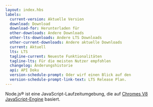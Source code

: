 ```yaml
---
layout: index.hbs
labels:
  current-version: Aktuelle Version
  download: Download
  download-for: Herunterladen für
  other-downloads: Andere Downloads
  other-lts-downloads: Andere LTS Downloads
  other-current-downloads: Andere aktuelle Downloads
  current: Aktuell
  lts: LTS
  tagline-current: Neueste Funktionalitäten
  tagline-lts: Für die meisten Nutzer empfohlen
  changelog: Änderungshistorie
  api: API Doku
  version-schedule-prompt: Oder wirf einen Blick auf den
  version-schedule-prompt-link-text: LTS Release Plan.
---
```


Node.js® ist eine JavaScript-Laufzeitumgebung, die auf [Chromes V8 JavaScript-Engine](https://v8.dev/) basiert.
